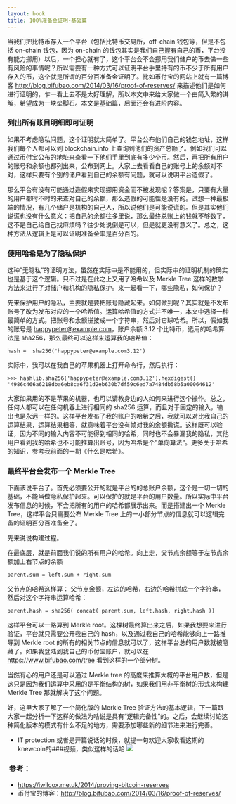 ```yaml
---
layout: book
title: 100%准备金证明-基础篇
---
```


当我们把比特币存入一个平台（包括比特币交易所，off-chain 钱包等，但是不包括 on-chain 钱包，因为 on-chain 的钱包其实是我们自己握有自己的币，平台没有能力挪用）以后，一个担心就有了，这个平台会不会挪用我们储户的币去做一些有风险的事情呢？所以需要有一种方式可以证明平台手里持有的币不少于所有用户存入的币，这个就是所谓的百分百准备金证明了。比如币付宝的网站上就有一篇博客 <http://blog.bifubao.com/2014/03/16/proof-of-reserves/> 来描述他们是如何进行证明的，乍一看上去不是太好理解，所以本文中来给大家做一个由简入繁的讲解，希望成为一块垫脚石。本文是基础篇，后面还会有进阶内容。


### 列出所有账目明细即可证明

如果不考虑隐私问题，这个证明就太简单了。平台公布他们自己的钱包地址，这样我们每个人都可以到 blockchain.info 上查询到他们的资产总额了。例如我们可以通过币付宝公布的地址来查看一下他们手里到底有多少个币。然后，再把所有用户的账号和余额也都列出来，公布到网上。大家上去看看自己的账号上的余额对不对，这样只要有个别的储户看到自己的余额有问题，就可以说明平台造假了。

那么平台有没有可能通过造假来实现挪用资金而不被发现呢？答案是，只要有大量的用户都时不时的来查对自己的余额，那么造假的可能性是没有的。试想一种最极端的情况，有几个储户是机构的自己人，所以说他们是可能说谎的。但是其实他们说谎也没有什么意义：把自己的余额往多里说，那么最终总账上的钱就不够数了，这不是自己给自己找麻烦吗？往少处说倒是可以，但是就更没有意义了。总之，这种方法从逻辑上是可以证明准备金率是百分百的。


### 使用哈希是为了隐私保护

这种”无隐私“的证明方法，虽然在实际中是不能用的，但实际中的证明机制的确实也是基于这个逻辑。只不过是在此之上又用了哈希以及 Merkle Tree 这样的数学方法来进行了对储户和机构的隐私保护。来一起看一下，哪些隐私，如何保护？

先来保护用户的隐私，主要就是要把账号隐藏起来。如何做到呢？其实就是不发布账号了改为发布对应的一个哈希值。运算哈希值的方式并不唯一，本文中选择一种最简单的方式。把账号和余额拼接成一个字符串，然后对它球哈希。所以，假如我的账号是 happypeter@example.com，账户余额 3.12 个比特币，选用的哈希算法是 sha256，那么最终可以这样来运算我的哈希值：

    hash =  sha256('happypeter@example.com3.12')
  

实际中，我可以在我自己的苹果机器上打开命令行，然后执行：

    >>> hashlib.sha256('happypeter@example.com3.12').hexdigest()
    '4986c466a6218dba6eb8ca6f31d2eb630b7df59c6ed7a7484db58b5a00064612'

大家如果用的不是苹果的机器，也可以请教身边的人如何来进行这个操作。总之，任何人都可以在任何机器上进行相同的 sha256 运算，而且对于固定的输入，输出也是永远一样的。这样平台发布了我的账户的哈希之后，我就可以对比我自己的运算结果，运算结果相等，就意味着平台没有帧对我的余额撒谎。这样既可以验证，因为不同的输入内容不可能得到相同的哈希，同时也不会暴漏我的隐私，其他用户看到我的哈希也不可能推算出账号，因为哈希是个”单向算法“。更多关于哈希的知识，参考我前面的一期《什么是哈希》。


### 最终平台会发布一个 Merkle Tree

下面该说平台了。首先必须要公开的就是平台的的总账户余额，这个是一切一切的基础，不能当做隐私保护起来。可以保护的就是平台的用户数量。所以实际中平台发布信息的时候，不会把所有的用户的哈希都展示出来。而是搭建出一个 Merkle Tree，这样平台只需要公布 Merkle Tree 上的一小部分节点的信息就可以逻辑完备的证明百分百准备金了。

先来说说构建过程。

在最底层，就是前面我们说的所有用户的哈希。向上走，父节点余额等于左节点余额加上右节点的余额

    parent.sum = left.sum + right.sum

父节点的哈希这样算： 父节点余额，左边的哈希，右边的哈希拼成一个字符串，然后对这个字符串运算哈希：

    parent.hash = sha256( concat( parent.sum, left.hash, right.hash ))

这样平台可以一路算到 Merkle root。这棵树最终算出来之后，如果我想要来进行验证，平台就只需要公开我自己的 hash，以及通过我自己的哈希能够向上一路推导到 Merkle root 的所有的相关节点的信息就可以了，这样平台总的用户数就被隐藏了。如果我登陆到我自己的币付宝账户，就可以在 <https://www.bifubao.com/tree> 看到这样的一个部分树。 

当然有心的用户还是可以通过 Merkle tree 的高度来推算大概的平台用户数，但是这只是因为我们运算中采用的是平衡结构的树，如果我们用非平衡树的形式来构建 Merkle Tree 那就解决了这个问题。

好，这里大家了解了一个简化版的 Merkle Tree 验证方法的基本逻辑，下一篇跟大家一起分析一下这样的做法为啥说是具有“逻辑完备性”的。之后，会继续讨论这种简化版本的模式有什么不足的地方，需要添加哪些新的细节进来进行完善。

- IT protection
  或者是开篇说话的时候，就提一句欢迎大家收看这期的knewcoin的###视频，类似这样的话哈
  ![](http://peterpic.qiniudn.com/knewcoin.png)


###  参考：
- <https://iwilcox.me.uk/2014/proving-bitcoin-reserves>
- 币付宝的博客：<http://blog.bifubao.com/2014/03/16/proof-of-reserves/>